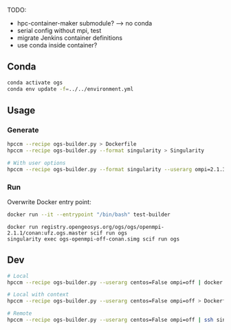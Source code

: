 TODO: 

- hpc-container-maker submodule? --> no conda
- serial config without mpi, test
- migrate Jenkins container definitions
- use conda inside container?

## Conda

```bash
conda activate ogs
conda env update -f=../../environment.yml
```

## Usage

### Generate

```bash
hpccm --recipe ogs-builder.py > Dockerfile
hpccm --recipe ogs-builder.py --format singularity > Singularity

# With user options
hpccm --recipe ogs-builder.py --format singularity --userarg ompi=2.1.3 centos=true
```

### Run

Overwrite Docker entry point:

```bash
docker run --it --entrypoint "/bin/bash" test-builder
```

```
docker run registry.opengeosys.org/ogs/ogs/openmpi-2.1.1/conan:ufz.ogs.master scif run ogs
singularity exec ogs-openmpi-off-conan.simg scif run ogs
```

## Dev

```bash
# Local
hpccm --recipe ogs-builder.py --userarg centos=False ompi=off | docker build -t test-builder -

# Local with context
hpccm --recipe ogs-builder.py --userarg centos=False ompi=off > Dockerfile && docker build -t test-builder . && rm Dockerfile

# Remote
hpccm --recipe ogs-builder.py --userarg centos=False ompi=off | ssh singularity1 "docker build -t test-builder -"
```
